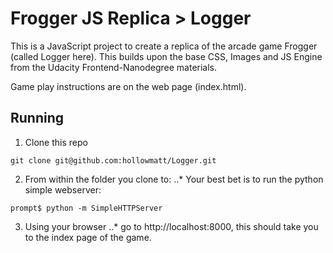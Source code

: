 Frogger JS Replica > Logger
===========================

This is a JavaScript project to create a replica of the arcade game Frogger (called Logger here).  This builds upon the base CSS, Images and JS Engine from the Udacity Frontend-Nanodegree materials.

Game play instructions are on the web page (index.html).

## Running
1. Clone this repo
```
git clone git@github.com:hollowmatt/Logger.git
```
2. From within the folder you clone to:
..* Your best bet is to run the python simple webserver:
```
prompt$ python -m SimpleHTTPServer
```
3. Using your browser
..* go to http://localhost:8000, this should take you to the index page of the game.